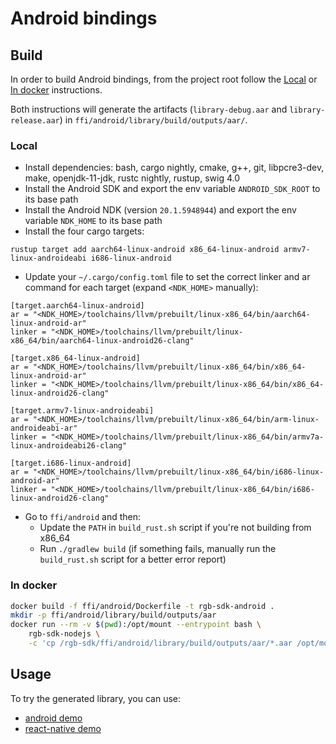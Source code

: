 # Android bindings

## Build

In order to build Android bindings, from the project root follow the
[Local](#local) or [In docker](#in-docker) instructions.

Both instructions will generate the artifacts (`library-debug.aar` and
`library-release.aar`) in `ffi/android/library/build/outputs/aar/`.

### Local

* Install dependencies: bash, cargo nightly, cmake, g++, git, libpcre3-dev, make, openjdk-11-jdk, rustc nightly, rustup, swig 4.0
* Install the Android SDK and export the env variable `ANDROID_SDK_ROOT` to its base path
* Install the Android NDK (version `20.1.5948944`) and export the env variable `NDK_HOME` to its base path
* Install the four cargo targets:
```
rustup target add aarch64-linux-android x86_64-linux-android armv7-linux-androideabi i686-linux-android
```
* Update your `~/.cargo/config.toml` file to set the correct linker and ar command for each target (expand `<NDK_HOME>` manually):
```
[target.aarch64-linux-android]
ar = "<NDK_HOME>/toolchains/llvm/prebuilt/linux-x86_64/bin/aarch64-linux-android-ar"
linker = "<NDK_HOME>/toolchains/llvm/prebuilt/linux-x86_64/bin/aarch64-linux-android26-clang"

[target.x86_64-linux-android]
ar = "<NDK_HOME>/toolchains/llvm/prebuilt/linux-x86_64/bin/x86_64-linux-android-ar"
linker = "<NDK_HOME>/toolchains/llvm/prebuilt/linux-x86_64/bin/x86_64-linux-android26-clang"

[target.armv7-linux-androideabi]
ar = "<NDK_HOME>/toolchains/llvm/prebuilt/linux-x86_64/bin/arm-linux-androideabi-ar"
linker = "<NDK_HOME>/toolchains/llvm/prebuilt/linux-x86_64/bin/armv7a-linux-androideabi26-clang"

[target.i686-linux-android]
ar = "<NDK_HOME>/toolchains/llvm/prebuilt/linux-x86_64/bin/i686-linux-android-ar"
linker = "<NDK_HOME>/toolchains/llvm/prebuilt/linux-x86_64/bin/i686-linux-android26-clang"
```
* Go to `ffi/android` and then:
    * Update the `PATH` in `build_rust.sh` script if you're not building from x86_64
    * Run `./gradlew build` (if something fails, manually run the `build_rust.sh` script for a better error report)

### In docker

```bash
docker build -f ffi/android/Dockerfile -t rgb-sdk-android .
mkdir -p ffi/android/library/build/outputs/aar
docker run --rm -v $(pwd):/opt/mount --entrypoint bash \
    rgb-sdk-nodejs \
    -c 'cp /rgb-sdk/ffi/android/library/build/outputs/aar/*.aar /opt/mount/ffi/android/library/build/outputs/aar/'
```

## Usage

To try the generated library, you can use:
- [android demo](/demo/android)
- [react-native demo](/demo/react-native)
